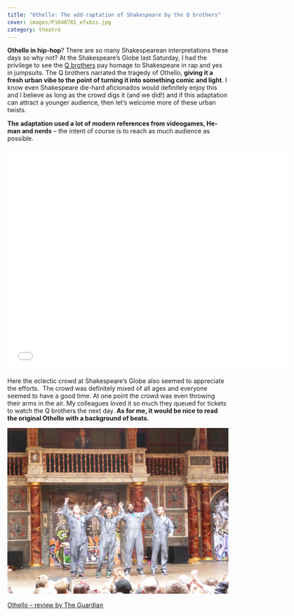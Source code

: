 ```yaml
---
title: "Othello: The add-raptation of Shakespeare by the Q brothers"
cover: images/P1040781_efxbzs.jpg
category: theatre
---
```


**Othello in hip-hop**? There are so many Shakespearean interpretations these days so why not? At the Shakespeare’s Globe last Saturday, I had the privilege to see the [Q brothers](https://www.facebook.com/QBrothers) pay homage to Shakespeare in rap and yes in jumpsuits. The Q brothers narrated the tragedy of Othello, **giving it a fresh urban vibe to the point of turning it into something comic and light**. I know even Shakespeare die-hard aficionados would definitely enjoy this and I believe as long as the crowd digs it (and we did!) and if this adaptation can attract a younger audience, then let’s welcome more of these urban twists. 

**The adaptation used a lot of modern references from videogames, He-man and nerds** – the intent of course is to reach as much audience as possible.

<iframe allowfullscreen="" class="youtube-player" frameborder="0" height="505" src="//www.youtube.com/embed/erQ8zJpuWVo?wmode=transparent&fs=1&hl=en&modestbranding=1&iv_load_policy=3&showsearch=0&rel=0&theme=dark" title="YouTube video player" type="text/html" width="640"></iframe>

Here the eclectic crowd at Shakespeare’s Globe also seemed to appreciate the efforts.  The crowd was definitely mixed of all ages and everyone seemed to have a good time. At one point the crowd was even throwing their arms in the air. My colleagues loved it so much they queued for tickets to watch the Q brothers the next day. **As for me, it would be nice to read the original Othello with a background of beats.**

![](./images/P1040781_efxbzs.jpg)

[Othello – review by The Guardian](http://www.guardian.co.uk/stage/2012/may/07/othello-review?newsfeed=true)
